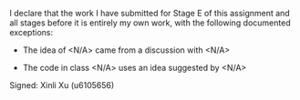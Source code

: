 I declare that the work I have submitted for Stage E of this assignment and all stages before it is entirely my own work, with the
following documented exceptions:

* The idea of <N/A> came from a discussion with <N/A>

* The code in class <N/A> uses an idea suggested by <N/A>

Signed: Xinli Xu (u6105656)
